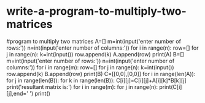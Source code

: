 # write-a-program-to-multiply-two-matrices
#program to multiply two matrices A=[] m=int(input('enter number of rows:')) n=int(input('enter number of columns:')) for i in range(n):     row=[]     for j in range(n):         k=int(input())         row.append(k)     A.append(row) print(A) B=[] m=int(input('enter number of rows:')) n=int(input('enter number of columns:')) for i in range(m):     row=[]     for j in range(n):         k=int(input())         row.append(k)     B.append(row) print(B) C=[[0,0],[0,0]] for i in range(len(A)):     for j in range(len(B)):         for k in range(len(B)):             C[i][j]=C[i][j]+A[i][k]*B[k][j] print('resultant matrix is:') for i in range(m):     for j in range(n):         print(C[i][j],end=' ')     print()
